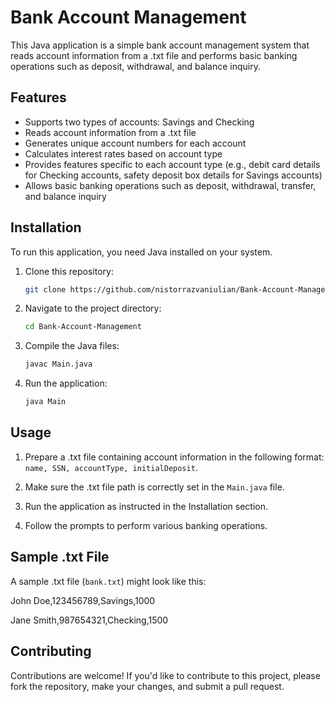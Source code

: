 # Bank Account Management

This Java application is a simple bank account management system that reads account information from a .txt file and performs basic banking operations such as deposit, withdrawal, and balance inquiry.

## Features

- Supports two types of accounts: Savings and Checking
- Reads account information from a .txt file
- Generates unique account numbers for each account
- Calculates interest rates based on account type
- Provides features specific to each account type (e.g., debit card details for Checking accounts, safety deposit box details for Savings accounts)
- Allows basic banking operations such as deposit, withdrawal, transfer, and balance inquiry

## Installation

To run this application, you need Java installed on your system.

1. Clone this repository:
   ```bash
   git clone https://github.com/nistorrazvaniulian/Bank-Account-Management.git

2. Navigate to the project directory:
    ```bash
    cd Bank-Account-Management

3. Compile the Java files:
   ```bash
   javac Main.java

4. Run the application:
   ```bash
   java Main

## Usage

1. Prepare a .txt file containing account information in the following format: `name, SSN, accountType, initialDeposit`.

2. Make sure the .txt file path is correctly set in the `Main.java` file.

3. Run the application as instructed in the Installation section.

4. Follow the prompts to perform various banking operations.

## Sample .txt File

A sample .txt file (`bank.txt`) might look like this:

John Doe,123456789,Savings,1000

Jane Smith,987654321,Checking,1500

## Contributing

Contributions are welcome! If you'd like to contribute to this project, please fork the repository, make your changes, and submit a pull request.



